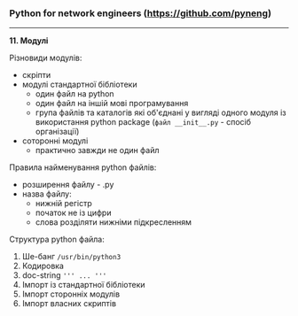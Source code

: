 ### Python for network engineers (https://github.com/pyneng)


---

**11. Модулі**

Різновиди модулів:
- скріпти
- модулі стандартної бібліотеки
	- один файл на python
	- один файл на іншій мові програмування
	- група файлів та каталогів які об'єднані у вигляді одного модуля із використання python package (`файл __init__.py` - спосіб організації)
- соторонні модулі
	- практично завжди не один файл

Правила найменування python файлів:
- розширення файлу - .py
- назва файлу:
	- нижній регістр
	- початок не із цифри
	- слова розділяти нижніми підкресленням

Структура python файла: 
1. Ше-банг `/usr/bin/python3`
2. Кодировка
3. doc-string `''' ... '''`
4. Імпорт із стандартної бібліотеки
5. Імпорт сторонніх модулів
6. Імпорт власних скриптів
